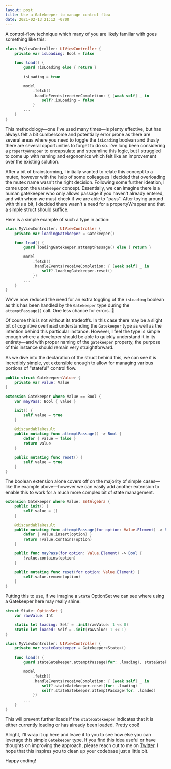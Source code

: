 ```yaml
---
layout: post
title: Use a Gatekeeper to manage control flow
date: 2021-02-13 21:12 -0700
---
```

A control-flow technique which many of you are likely familiar with goes something like this:

``` swift
class MyViewController: UIViewController {
    private var isLoading: Bool = false

    func load() {
        guard !isLoading else { return }

        isLoading = true

        model
            .fetch()
            .handleEvents(receiveCompletion: { [weak self] _ in
                self?.isLoading = false
            }
        ...
    }
}
```

This methodology—one I've used many times—is plenty effective, but has always felt a bit cumbersome and potentially error prone as there are several areas where you need to toggle the `isLoading` boolean and thusly there are several opportunities to forget to do so. I've long been considering a `propertyWrapper` to encapsulate and streamline this logic, but I struggled to come up with naming and ergonomics which felt like an improvement over the existing solution.

After a bit of brainstorming, I initially wanted to relate this concept to a mutex, however with the help of some colleagues I decided that overloading the mutex name wasn't the right decision. Following some further ideation, I came upon the `Gatekeeper` concept. Essentially, we can imagine there is a human gatekeeper who only allows passage if you haven't already entered, and with whom we must check if we are able to "pass". After toying around with this a bit, I decided there wasn't a need for a propertyWrapper and that a simple struct should suffice.

Here is a simple example of such a type in action:

``` swift
class MyViewController: UIViewController {
    private var loadingGatekeeper = Gatekeeper()

    func load() {
        guard loadingGatekeeper.attemptPassage() else { return }

        model
            .fetch()
            .handleEvents(receiveCompletion: { [weak self] _ in
                self?.loadingGatekeeper.reset()
            })
        ...
    }
}
```

We've now reduced the need for an extra toggling of the `isLoading` boolean as this has been handled by the `Gatekeeper` type during the `attemptPassage()` call. One less chance for errors. 🎉

Of course this is not without its tradeoffs. In this case there may be a slight bit of cognitive overhead understanding the `Gatekeeper` type as well as the intention behind this particular instance. However, I feel the type is simple enough where a developer should be able to quickly understand it in its entirety—and with proper naming of the `gatekeeper` property, the purpose of this instance should remain very straightforward.

As we dive into the declaration of the struct behind this, we can see it is incredibly simple, yet extensible enough to allow for managing various portions of "stateful" control flow.

``` swift
public struct Gatekeeper<Value> {
    private var value: Value
}

extension Gatekeeper where Value == Bool {
    var mayPass: Bool { value }

    init() {
        self.value = true
    }

    @discardableResult
    public mutating func attemptPassage() -> Bool {
        defer { value = false }
        return value
    }

    public mutating func reset() {
        self.value = true
    }
}
```

The boolean extension alone covers off on the majority of simple cases—like the example above—however we can easily add another extension to enable this to work for a much more complex bit of state management.

``` swift
extension Gatekeeper where Value: SetAlgebra {
    public init() {
        self.value = []
    }

    @discardableResult
    public mutating func attemptPassage(for option: Value.Element) -> Bool {
        defer { value.insert(option) }
        return !value.contains(option)
    }

    public func mayPass(for option: Value.Element) -> Bool {
        !value.contains(option)
    }

    public mutating func reset(for option: Value.Element) {
        self.value.remove(option)
    }
}
```

Putting this to use, if we imagine a `State` OptionSet we can see where using a Gatekeeper here may really shine:

``` swift
struct State: OptionSet {
    var rawValue: Int

    static let loading: Self = .init(rawValue: 1 << 0)
    static let loaded: Self = .init(rawValue: 1 << 1)
}

class MyViewController: UIViewController {
    private var stateGatekeeper = Gatekeeper<State>()

    func load() {
        guard stateGatekeeper.attemptPassage(for: .loading), stateGatekeeper.mayPass(for: .loaded) else { return }

        model
            .fetch()
            .handleEvents(receiveCompletion: { [weak self] _ in
                self?.stateGatekeeper.reset(for: .loading)
                self?.stateGatekeeper.attemptPassage(for: .loaded)
            })
        ...
    }
}
```

This will prevent further loads if the `stateGatekeeper` indicates that it is either currently loading or has already been loaded. Pretty cool!

Alright, I'll wrap it up here and leave it to you to see how else you can leverage this simple `Gatekeeper` type. If you find this idea useful or have thoughts on improving the approach, please reach out to me on [Twitter](https://twitter.com/namolnad). I hope that this inspires you to clean up your codebase just a little bit.

Happy coding!
